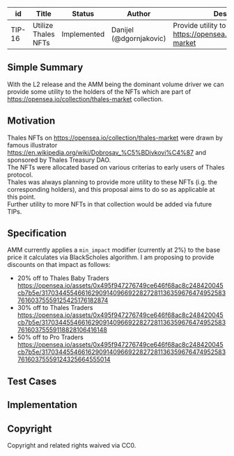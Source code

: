 | id | Title | Status | Author | Description | Discussions to | Created |
| ----------- | ----------- | ----------- | ----------- | ----------- | ----------- | ----------- |
| TIP-16 | Utilize Thales NFTs| Implemented | Danijel (@dgornjakovic) | Provide utility to NFTs on https://opensea.io/collection/thales-market| https://discord.gg/8bzFdpGTrp | 2021-12-29
 
## Simple Summary
 
With the L2 release and the AMM being the dominant volume driver we can provide some utility to the holders of the NFTs which are part of https://opensea.io/collection/thales-market collection. 
 
## Motivation
Thales NFTs on https://opensea.io/collection/thales-market were drawn by famous illustrator https://en.wikipedia.org/wiki/Dobrosav_%C5%BDivkovi%C4%87 and sponsored by Thales Treasury DAO.  
The NFTs were allocated based on various criterias to early users of Thales protocol.  
Thales was always planning to provide more utility to these NFTs (i.g. the corresponding holders), and this proposal aims to do so as applicable at this point.  
Further utility to more NFTs in that collection would be added via future TIPs. 
 

## Specification
AMM currently applies a `min_impact` modifier (currently at 2%) to the base price it calculates via BlackScholes algorithm. I am proposing to provide discounts on that impact as follows:  
* 20% off to Thales Baby Traders https://opensea.io/assets/0x495f947276749ce646f68ac8c248420045cb7b5e/31703445546616290914096692282728113635967647495258376160375559125425176182874
* 30% off to Thales Traders https://opensea.io/assets/0x495f947276749ce646f68ac8c248420045cb7b5e/31703445546616290914096692282728113635967647495258376160375559118828106416148
* 50% off to Pro Traders https://opensea.io/assets/0x495f947276749ce646f68ac8c248420045cb7b5e/31703445546616290914096692282728113635967647495258376160375559124325664555014


## Test Cases
 
## Implementation

## Copyright
 
Copyright and related rights waived via CC0.
